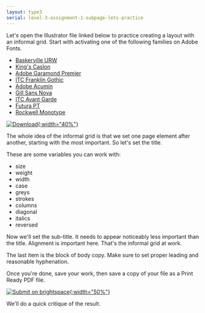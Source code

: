 ```yaml
---
layout: type3
serial: level-3-assignment-1-subpage-lets-practice
---
```

Let's open the Illustrator file linked below to practice creating a layout with an informal grid. Start with activating one of the following families on Adobe Fonts.

<ul class="hasBullets">
	<li><a href="https://fonts.adobe.com/fonts/baskerville-urw" title="Baskerville" target="_blank">Baskerville URW</a></li>
	<li><a href="https://fonts.adobe.com/fonts/kings-caslon" title="King's Caslon" target="_blank">King's Caslon</a></li>
	<li><a href="https://fonts.adobe.com/fonts/garamond-premier" title="Adobe Garamond Premier" target="_blank">Adobe Garamond Premier</a></li>
	<li><a href="https://fonts.adobe.com/fonts/itc-franklin-gothic" title="ITC Franklin Gothic" target="_blank">ITC Franklin Gothic</a></li>
	<li><a href="https://fonts.adobe.com/fonts/acumin" title="Acumin" target="_blank">Adobe Acumin</a></li>
	<li><a href="https://fonts.adobe.com/fonts/gill-sans-nova" title="Gill Sans Nova" target="_blank">Gill Sans Nova</a></li>
	<li><a href="https://fonts.adobe.com/fonts/itc-avant-garde-gothic" title="ITC Avant Garde" target="_blank">ITC Avant Garde</a></li>
	<li><a href="https://fonts.adobe.com/fonts/futura-pt" title="Futur" target="_blank">Futura PT</a></li>
	<li><a href="https://fonts.adobe.com/fonts/rockwell" title="Rockwell">Rockwell Monotype</a></li>
</ul>

<a href="https://www.dropbox.com/s/j04m6g1o2b1azqz/appleseed-johnny-%23-informal-grids.ai.zip?dl=1" title="Download the text file for this practice assignment" target="_blank">![Download]({{site.url}}/svg/button-download.svg){:width="40%"}</a>

The whole idea of the informal grid is that we set one page element after another, starting with the most important. So let's set the title.

These are some variables you can work with:

<ul class="hasBullets columns3">
	<li>size</li>
	<li>weight</li>
	<li>width</li>
	<li>case</li>
	<li>greys</li>
	<li>strokes</li>
	<li>columns</li>
	<li>diagonal</li>
	<li>italics</li>
	<li>reversed</li>
</ul>


Now we'll set the sub-title. It needs to appear noticeably less important than the title. Alignment is important here. That's the informal grid at work.

The last item is the block of body copy. Make sure to set proper leading and reasonable hyphenation.

Once you're done, save your work, then save a copy of your file as a Print Ready PDF file.

<a href="{{ site.data.type3[0].brightspace[0].bs_url }}" title="Submit a PDF" target="_blank">![Submit on brightspace]({{site.url}}/svg/button-submit-brightspace.svg){:width="50%"}</a>

We'll do a quick critique of the result.